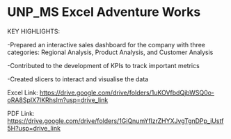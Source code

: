 # UNP_MS Excel Adventure Works
KEY HIGHLIGHTS: 

-Prepared an interactive sales dashboard for the company with three categories: Regional Analysis, Product Analysis, and Customer Analysis

-Contributed to the development of KPIs to track important metrics

-Created slicers to interact and visualise the data
  
Excel Link: https://drive.google.com/drive/folders/1uKOVfbdQjbWSQ0o-oRA8SpIX7lKRhsIm?usp=drive_link

PDF Link: https://drive.google.com/drive/folders/1GiQnumYflzrZHYXJvgTgnDPp_iUstf5H?usp=drive_link 
